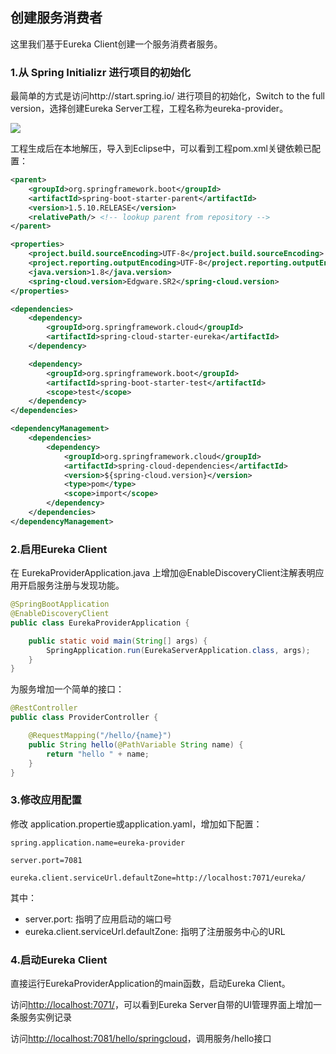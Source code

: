 ## 创建服务消费者

这里我们基于Eureka Client创建一个服务消费者服务。

### 1.从 Spring Initializr 进行项目的初始化

最简单的方式是访问http://start.spring.io/ 进行项目的初始化，Switch to the full version，选择创建Eureka Server工程，工程名称为eureka-provider。

![](https://github.com/cse-sample/springcloud-2-cse/blob/master/springcloud-sample/images/Initializr_eureka_server.png)

工程生成后在本地解压，导入到Eclipse中，可以看到工程pom.xml关键依赖已配置：

```xml
<parent>
	<groupId>org.springframework.boot</groupId>
	<artifactId>spring-boot-starter-parent</artifactId>
	<version>1.5.10.RELEASE</version>
	<relativePath/> <!-- lookup parent from repository -->
</parent>

<properties>
	<project.build.sourceEncoding>UTF-8</project.build.sourceEncoding>
	<project.reporting.outputEncoding>UTF-8</project.reporting.outputEncoding>
	<java.version>1.8</java.version>
	<spring-cloud.version>Edgware.SR2</spring-cloud.version>
</properties>

<dependencies>
	<dependency>
		<groupId>org.springframework.cloud</groupId>
		<artifactId>spring-cloud-starter-eureka</artifactId>
	</dependency>

	<dependency>
		<groupId>org.springframework.boot</groupId>
		<artifactId>spring-boot-starter-test</artifactId>
		<scope>test</scope>
	</dependency>
</dependencies>

<dependencyManagement>
	<dependencies>
		<dependency>
			<groupId>org.springframework.cloud</groupId>
			<artifactId>spring-cloud-dependencies</artifactId>
			<version>${spring-cloud.version}</version>
			<type>pom</type>
			<scope>import</scope>
		</dependency>
	</dependencies>
</dependencyManagement>
```

### 2.启用Eureka Client

在 EurekaProviderApplication.java 上增加<html>@EnableDiscoveryClient</html>注解表明应用开启服务注册与发现功能。


```Java
@SpringBootApplication
@EnableDiscoveryClient
public class EurekaProviderApplication {

	public static void main(String[] args) {
		SpringApplication.run(EurekaServerApplication.class, args);
	}
}
```

为服务增加一个简单的接口：

```Java
@RestController
public class ProviderController {

	@RequestMapping("/hello/{name}")
	public String hello(@PathVariable String name) {
		return "hello " + name;
	}
}
```

### 3.修改应用配置
修改 application.propertie或application.yaml，增加如下配置：

```
spring.application.name=eureka-provider

server.port=7081

eureka.client.serviceUrl.defaultZone=http://localhost:7071/eureka/
```
其中：

* server.port: 指明了应用启动的端口号
* eureka.client.serviceUrl.defaultZone: 指明了注册服务中心的URL

### 4.启动Eureka Client
直接运行EurekaProviderApplication的main函数，启动Eureka Client。

访问[http://localhost:7071/](http://localhost:7071/)，可以看到Eureka Server自带的UI管理界面上增加一条服务实例记录

访问[http://localhost:7081/hello/springcloud](http://localhost:7081/hello/springcloud)，调用服务/hello接口

